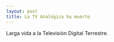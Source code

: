 ```yaml
---
layout: post
title: La TV Analógica ha muerto
---
```


Larga vida a la Televisión Digital Terrestre.
